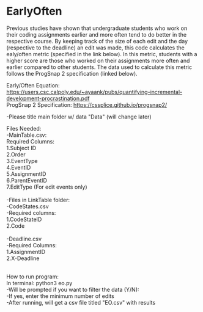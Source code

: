 # EarlyOften

Previous studies have shown that undergraduate students who work on their coding assignments earlier and more often tend to do better in the respective course. By keeping track of the size of each edit and the day (respective to the deadline) an edit was made, this code calculates the ealy/often metric (specified in the link below). In this metric, students with a higher score are those who worked on their assignments more often and earlier compared to other students. The data used to calculate this metric follows the ProgSnap 2 specification (linked below). <br/>

Early/Often Equation: https://users.csc.calpoly.edu/~ayaank/pubs/quantifying-incremental-development-procrastination.pdf <br/>
ProgSnap 2 Specification: https://cssplice.github.io/progsnap2/<br/>

-Please title main folder w/ data "Data" (will change later) <br/>

Files Needed:<br/>
-MainTable.csv: <br/>
Required Columns:<br/>
1.Subject ID<br/>
2.Order<br/>
3.EventType<br/>
4.EventID<br/>
5.AssignmentID<br/>
6.ParentEventID<br/>
7.EditType (For edit events only)<br/> <br/>
-Files in LinkTable folder:<br/>
-CodeStates.csv<br/>
-Required columns: <br/>
1.CodeStateID<br/>
2.Code <br/><br/>
-Deadline.csv<br/>
-Required Columns:<br/>
1.AssignmentID <br/>
2.X-Deadline <br/><br/>

How to run program: <br/>
In terminal: python3 eo.py<br>
-Will be prompted if you want to filter the data (Y/N): <br/>
-If yes, enter the minimum number of edits <br/>
-After running, will get a csv file titled "EO.csv" with results
